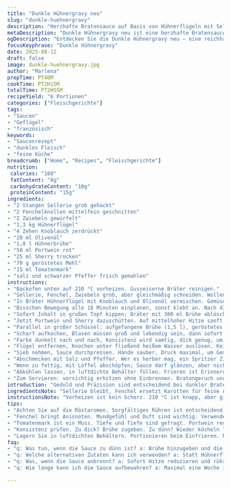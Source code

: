 ```yaml
---
title: "Dunkle Hühnergravy neu"
slug: "dunkle-huehnergravy"
description: "Herzhafte Bratensauce auf Basis von Hühnerflügeln mit Sellerie, Fenchel und geröstetem Mehl, abgerundet mit Portwein und Sherry. Sanft reduziert für intensiven Geschmack, fein gesiebt für samtige Konsistenz. Perfekt zu Geflügel und dunklem Fleisch, mit aromatischer Tiefe und leichter Süße. Länger geschmort, damit sich Röstaromen voll entfalten. Enthält keine Nüsse, Laktose, Milchprodukte oder Eier."
metaDescription: "Dunkle Hühnergravy neu ist eine herzhafte Bratensauce mit intensiven Aromen. Ideal zu Geflügel und dunklem Fleisch."
ogDescription: "Entdecken Sie die Dunkle Hühnergravy neu – eine reichhaltige Bratensauce, die den Nusschmelz mit Fenchel und Portwein kombiniert."
focusKeyphrase: "Dunkle Hühnergravy"
date: 2025-08-12
draft: false
image: dunkle-huehnergravy.jpg
author: "Marlena"
prepTime: PT40M
cookTime: PT2H15M
totalTime: PT2H55M
recipeYield: "6 Portionen"
categories: ["Fleischgerichte"]
tags:
- "Saucen"
- "Geflügel"
- "französisch"
keywords:
- "Saucenrezept"
- "dunkles Fleisch"
- "feine Küche"
breadcrumb: ["Home", "Recipes", "Fleischgerichte"]
nutrition: 
 calories: "180"
 fatContent: "8g"
 carbohydrateContent: "10g"
 proteinContent: "15g"
ingredients:
- "2 Stangen Sellerie grob gehackt"
- "2 Fenchelknollen mittelfein geschnitten"
- "2 Zwiebeln gewürfelt"
- "1,3 kg Hühnerflügel"
- "4 Zehen Knoblauch zerdrückt"
- "20 ml Olivenöl"
- "1,8 l Hühnerbrühe"
- "50 ml Portwein rot"
- "25 ml Sherry trocken"
- "70 g geröstetes Mehl"
- "15 ml Tomatenmark"
- "salz und schwarzer Pfeffer frisch gemahlen"
instructions:
- "Backofen unten auf 210 °C vorheizen. Gusseiserne Bräter reinigen."
- "Sellerie, Fenchel, Zwiebeln grob, aber gleichmäßig schneiden. Wollen volle Struktur, kein Mus."
- "In Bräter Hühnerflügel mit Knoblauch und Olivenöl vermischen. Gemüse zugeben, vermengen. Öl gleichmäßig verteilt, um Flüssigkeit zu binden."
- "Bisschen Bewegung alle 18 Minuten einplanen, sonst klebt an. Nach 43 Minuten raus, schaut nach kräftigem Braun, aber nicht verbrannt."
- "Sofort Inhalt in großen Topf kippen; Bräter mit 300 ml Brühe ablöschen, am besten Kruste mit Holzlöffel lösen. Wichtig: Blick auf Fond, der muss dick sein, fast karamellisiert."
- "Jetzt Portwein und Sherry dazuschütten. Auf mittelhoher Hitze sanft köcheln lassen, Alkohol muss komplett wegziehen, etwa 6 Minuten. Keine Eile, es rumpelt leise, aber Beständigkeit bleibt."
- "Parallel in großer Schüssel: aufgefangene Brühe (1,5 l), geröstetes Mehl und Tomatenmark mit Schneebesen glattrühren. Klümpchen sind Tod. Wenn doch, flugs durch feines Sieb. Dann alles zurück in Topf."
- "Scharf aufkochen, Blasen müssen groß und lebendig sein, dann sofort Hitze runterdrehen. Simmern mind. 70 Minuten, zwischendurch kräftig rühren, sonst setzt sich die Mehlschicht ab."
- "Farbe dunkelt nach und nach, Konsistenz wird samtig, dick genug, um auf Löffel zu haften. Hier entscheidet der Gaumen. Zu dünn? Noch etwas Zeit, zu dick? Mit Brühe strecken, nie auf Mehlarbeiten warten."
- "Flügel entfernen, Knochen unter fließend heißem Wasser auslösen. Kein Wegwerfen – Fleisch super für Salat oder Suppe aufheben, Rollercoaster des Geschmacks nutzen."
- "Sieb nehmen, Sauce durchpressen. Hände sauber, Druck maximal, um Gemüsearomen rauszuholen. Masse kann weg oder in Kompost."
- "Abschmecken mit Salz und Pfeffer. Wer es herber mag, ein Spritzer Zitronensaft oder Essig hilft, dennoch mit Vorsicht."
- "Wenn zu fettig, mit Löffel abschöpfen; Sauce darf glänzen, aber nicht schwimmen."
- "Abkühlen lassen, in luftdichte Behälter füllen. Frieren ist Erinnerungsstütze, aber frisch ist besser."
- "Zum Servieren: vorsichtig erhitzen ohne Einbrennen. Bratengeruch und süßliche Tiefe sind Signale. Passt zu Ente, Huhn oder Rind."
introduction: "Geduld und Präzision sind entscheidend bei dunkler Bratensauce. Die Wahl von Fenchel statt Karotte bringt leicht süßliche, aber auch würzige Nuancen, die ich bei früheren Versuchen vermisst habe. Sherry statt Cognac fühlt sich weniger aufdringlich an, leichter und komplex. Geröstetes Mehl gibt Tiefgang, und der Portwein sorgt für samtige Fruchtigkeit. Die Herausforderung liegt darin, dass sich Flüssigkeiten und Röstaromen perfekt verbinden, ohne zu brechen oder zu dick zu werden. Überwachen des Simmerns, selbst kleine Änderungen in Hitze und Rühren machen den Unterschied. Diese Sauce – kein schnelles Nebenbei; sie verlangt Aufmerksamkeit und das Ohr für Köcheklänge, die nach Erfahrung sprechen."
ingredientsNote: "Sellerie bleibt, Fenchel ersetzt Karotten für feine Anisnoten. Statt Zwiebeln helfe ich mir mit milden Schalotten, weil sie feiner und sanfter karamellisieren. Hühnerflügel nehmen den größten Teil der Basis, ideal wegen Haut und Kollagen. Knoblauch grob, nicht zerdrückt, um nicht zu dominieren. Olivenöl ist mein Favorit, lässt sich gut mit Röstaromen verbinden. Statt Marsala und Cognac experimentiere ich mit Portwein und Sherry – beide aus meiner Sicht aromatisch balancierter und weniger aufdringlich. Geröstetes Mehl nehme ich selbst, weil das fertige oft zu mehlig schmeckt. Tomatenmark bringt Tiefe, ein Muss. Für Brühe setze ich auf hausgemachte, oder im Notfall, ein hochwertiger Fond aus dem Kühlschrank. Wichtig: immer frisch abgeschmeckt, weil Salzunterschiede extrem."
instructionsNote: "Vorheizen ist kein Scherz. 210 °C ist knapp, aber gibt genug Hitze, damit der Bräter schnell Farbe nimmt. Stücke nicht zu klein; Krustenbildung braucht Raum. Einmal wälzen um die 20 Minuten ist Minimum, besser mit Gefühl und öfter. Ablöschen mit Brühe nicht nur kochen, sondern Fonds intensiv lösen. Ich achte auf das Knistern bei der Reduktion vom Portwein – wenn plötzlich kein Zischen mehr kommt, ist der Alkohol raus. Mehlschwitze im Topf erspart Ärger – nur komplett Klümpchenfrei in die Sauce! Langsames Simmern macht die Konsistenz, regelmässiges Rühren verhindert Anbrennen und unschönen Film. Nach dem Passieren – wirklich durchpressen, keine halben Sachen. Abschmecken nochmal-dreimal; Salz nie vorher final – es reduziert mit. Zu fett? Kein Drama, mit Löffel abnehmen. Gefriertipp: in Portionen einfrieren, die du holen kannst, sonst wird die Sauce matschig. Aufwärmen mit wenig Hitze, im Auge behalten."
tips:
- "Achten Sie auf die Röstaromen. Sorgfältiges Rühren ist entscheidend; sonst hängt alles fest. Knistern beim Kochen zeigt Fortschritt. Ab und zu abheben, um den Boden zu prüfen. Würzende Geduld ist gefragt."
- "Fenchel bringt Anisnoten. Mundgefühl und Duft sind wichtig. Verwenden Sie weniger Zwiebel, benützen Sie Schalotten. Sie entfalten sich feiner. Lieber weniger, als zu viel. Überlegen, was zu den Aromen passt."
- "Tomatenmark ist ein Muss. Tiefe und Tiefe sind gefragt. Portwein reduziert – Aromen intensivieren. Aufmerksamkeit ist nötig, damit das Aroma nicht verloren geht. Es geht nicht nur um das Kochen, sondern um den Geschmack."
- "Konsistenz prüfen. Zu dick? Brühe zugeben. Zu dünn? Wieder köcheln lassen. Das Gleichgewicht muss stimmen. Geschmacklich sollte die Sauce am Löffel haften. Geruch? Die Zeit dürfen Sie nicht ignorieren – Heizen in den Augen bleibt nicht unbemerkt."
- "Lagern Sie in luftdichten Behältern. Portionieren beim Einfrieren. Nicht alles auf einmal. So bleibt die Qualität. Wenig Hitze beim Aufwärmen, rühren ist wichtig. Endresultat muss glänzen, aber nicht schwimmen."
faq:
- "q: Was tun, wenn die Sauce zu dünn ist? a: Brühe hinzugeben und die Reduktion verlängern. Rühren ist wichtig, damit sich nichts absetzt. Wasser und Brühe austarieren. Geschmack bleibt."
- "q: Welche alternativen Zutaten kann ich verwenden? a: Statt Hühnerflügel auch Kaninchenfleisch. Schalotten statt Zwiebeln. Olivenöl durch Rapsöl ersetzen. Probieren macht den Meister."
- "q: Was, wenn die Sauce anbrennt? a: Sofort Hitze reduzieren und rühren. Wenn schon zu viel anbrennt, versuchen, den Teil auszuschöpfen. Achten auf das Knistern und Rühren ist wichtig."
- "q: Wie lange kann ich die Sauce aufbewahren? a: Maximal eine Woche im Kühlschrank. Teilen und Einfrieren, dann frisch verwenden. Aufwärmen mit wenig Hitze bleibt am besten."

---
```

